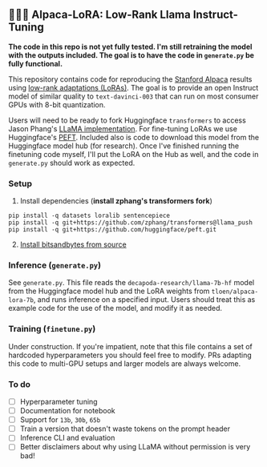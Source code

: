 ## 🦙🌲🤏 Alpaca-LoRA: Low-Rank Llama Instruct-Tuning

**The code in this repo is not yet fully tested. I'm still retraining the model with the outputs included. The goal is to have the code in `generate.py` be fully functional.**

This repository contains code for reproducing the [Stanford Alpaca](https://github.com/tatsu-lab/stanford_alpaca#data-release) results using [low-rank adaptations (LoRAs)](https://arxiv.org/pdf/2106.09685.pdf).
The goal is to provide an open Instruct model of similar quality to `text-davinci-003` that can run on most consumer GPUs with 8-bit quantization.

Users will need to be ready to fork Huggingface `transformers` to access Jason Phang's [LLaMA implementation](https://github.com/huggingface/transformers/pull/21955).
For fine-tuning LoRAs we use Huggingface's [PEFT](https://github.com/huggingface/peft).
Included also is code to download this model from the Huggingface model hub (for research).
Once I've finished running the finetuning code myself, I'll put the LoRA on the Hub as well, and the code in `generate.py` should work as expected.

### Setup

1. Install dependencies (**install zphang's transformers fork**)

```
pip install -q datasets loralib sentencepiece
pip install -q git+https://github.com/zphang/transformers@llama_push
pip install -q git+https://github.com/huggingface/peft.git
```

2. [Install bitsandbytes from source](https://github.com/TimDettmers/bitsandbytes/blob/main/compile_from_source.md)

### Inference (`generate.py`)

See `generate.py`. This file reads the `decapoda-research/llama-7b-hf` model from the Huggingface model hub and the LoRA weights from `tloen/alpaca-lora-7b`, and runs inference on a specified input. Users should treat this as example code for the use of the model, and modify it as needed.

### Training (`finetune.py`)

Under construction. If you're impatient, note that this file contains a set of hardcoded hyperparameters you should feel free to modify.
PRs adapting this code to multi-GPU setups and larger models are always welcome.

### To do

- [ ] Hyperparameter tuning
- [ ] Documentation for notebook
- [ ] Support for `13b`, `30b`, `65b`
- [ ] Train a version that doesn't waste tokens on the prompt header
- [ ] Inference CLI and evaluation
- [ ] Better disclaimers about why using LLaMA without permission is very bad!
